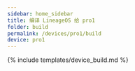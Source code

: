```yaml
---
sidebar: home_sidebar
title: 编译 LineageOS 给 pro1
folder: build
permalink: /devices/pro1/build
device: pro1
---
```

{% include templates/device_build.md %}
